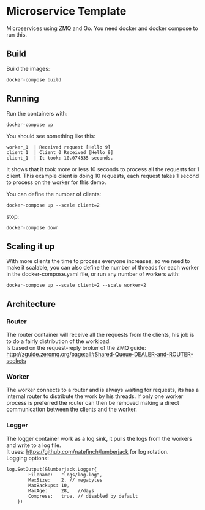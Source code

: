 # Microservice Template #
Microservices using ZMQ and Go.
You need docker and docker compose to run this.

## Build ##
Build the images:
```
docker-compose build
```

## Running ##
Run the containers with:
```
docker-compose up
```
You should see something like this:
```
worker_1  | Received request [Hello 9]
client_1  | Client 0 Received [Hello 9]
client_1  | It took: 10.074335 seconds.
```
It shows that it took more or less 10 seconds to process all the requests for 1 client. This example client is doing 10 requests, each request takes 1 second to process on the worker for this demo.

You can define the number of clients:
```
docker-compose up --scale client=2 
```

stop:
```
docker-compose down
```
## Scaling it up ##

With more clients the time to process everyone increases, so we need to make it scalable, you can also define the number of threads for each worker in the docker-compose.yaml file, or run any number of workers with:
```
docker-compose up --scale client=2 --scale worker=2
```

## Architecture ##
### Router ###

The router container will receive all the requests from the clients, his job is to do a fairly distribution of the workload.  
Is based on the request-reply broker of the ZMQ guide: http://zguide.zeromq.org/page:all#Shared-Queue-DEALER-and-ROUTER-sockets

### Worker ###

The worker connects to a router and is always waiting for requests, its has a internal router to distribute the work by his threads. If only one worker process is preferred the router can then be removed making a direct communication between the clients and the worker.

### Logger ###
The logger container work as a log sink, it pulls the logs from the workers and write to a log file.  
It uses: https://github.com/natefinch/lumberjack for log rotation.  
Logging options:
```
log.SetOutput(&lumberjack.Logger{
		Filename:   "logs/log.log",
		MaxSize:    2, // megabytes
		MaxBackups: 10,
		MaxAge:     28,   //days
		Compress:   true, // disabled by default
	})
```

